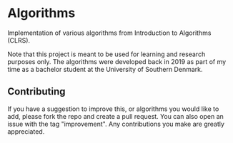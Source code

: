 # Algorithms
Implementation of various algorithms from Introduction to Algorithms (CLRS).

Note that this project is meant to be used for learning and research purposes only. The algorithms were developed back in 2019 as part of my time as a bachelor student at the University of Southern Denmark. 

<!-- CONTRIBUTING -->
## Contributing
If you have a suggestion to improve this, or algorithms you would like to add, please fork the repo and create a pull request. You can also open an issue with the tag "improvement".
Any contributions you make are greatly appreciated.
